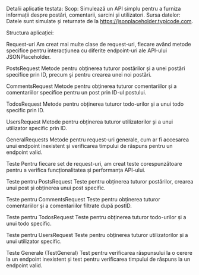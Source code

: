 Detalii aplicatie testata: 
Scop: Simulează un API simplu pentru a furniza informații despre postări, comentarii, sarcini și utilizatori.
Sursa datelor: Datele sunt simulate și returnate de la https://jsonplaceholder.typicode.com.

Structura aplicației:

Request-uri
Am creat mai multe clase de request-uri, fiecare având metode specifice pentru interacțiunea cu diferite endpoint-uri ale API-ului JSONPlaceholder.

PostsRequest
Metode pentru obținerea tuturor postărilor și a unei postări specifice prin ID, precum și pentru crearea unei noi postări.

CommentsRequest
Metode pentru obținerea tuturor comentariilor și a comentariilor specifice pentru un post prin ID-ul postului.

TodosRequest
Metode pentru obținerea tuturor todo-urilor și a unui todo specific prin ID.

UsersRequest
Metode pentru obținerea tuturor utilizatorilor și a unui utilizator specific prin ID.

GeneralRequests
Metode pentru request-uri generale, cum ar fi accesarea unui endpoint inexistent și verificarea timpului de răspuns pentru un endpoint valid.

Teste
Pentru fiecare set de request-uri, am creat teste corespunzătoare pentru a verifica funcționalitatea și performanța API-ului.

Teste pentru PostsRequest
Teste pentru obținerea tuturor postărilor, crearea unui post și obținerea unui post specific.

Teste pentru CommentsRequest
Teste pentru obținerea tuturor comentariilor și a comentariilor filtrate după postID.

Teste pentru TodosRequest
Teste pentru obținerea tuturor todo-urilor și a unui todo specific.

Teste pentru UsersRequest
Teste pentru obținerea tuturor utilizatorilor și a unui utilizator specific.

Teste Generale (TestGeneral)
Test pentru verificarea răspunsului la o cerere la un endpoint inexistent și test pentru verificarea timpului de răspuns la un endpoint valid.
